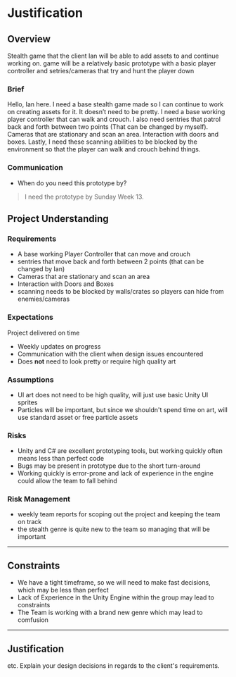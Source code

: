 # Justification

## Overview
Stealth game that the client Ian will be able to add assets to and continue working on. game will be a relatively basic prototype with a basic player controller and setries/cameras that try and hunt the player down
### Brief
Hello, Ian here. I need a base stealth game made so I can continue to work on creating assets for it. It doesn’t need to be pretty. I need a base working player controller that can walk and crouch.
I also need sentries that patrol back and forth between two points (That can be changed by myself). Cameras that are stationary and scan an area. 
Interaction with doors and boxes. Lastly, I need these scanning abilities to be blocked by the environment so that the player can walk and crouch behind things.

### Communication
* When do you need this prototype by?
> I need the prototype by Sunday Week 13.

## Project Understanding


### Requirements
* A base working Player Controller that can move and crouch
 * sentries that move back and forth between 2 points (that can be changed by Ian)
 * Cameras that are stationary and scan an area
 * Interaction with Doors and Boxes
 * scanning needs to be blocked by walls/crates so players can hide from enemies/cameras

### Expectations
Project delivered on time
 * Weekly updates on progress
 * Communication with the client when design issues encountered
 * Does **not** need to look pretty or require high quality art
     
### Assumptions
[//]: # (What are you assuming based on client responses)
* UI art does not need to be high quality, will just use basic Unity UI sprites
* Particles will be important, but since we shouldn't spend time on art, will use standard asset or free particle assets

### Risks
* Unity and C# are excellent prototyping tools, but working quickly often means less than perfect code
* Bugs may be present in prototype due to the short turn-around
* Working quickly is error-prone and lack of experience in the engine could allow the team to fall behind
  

### Risk Management
* weekly team reports for scoping out the project and keeping the team on track
* the stealth genre is quite new to the team so managing that will be important

---

## Constraints

[//]: # (What are the constraints of this project)
* We have a tight timeframe, so we will need to make fast decisions, which may be less than perfect
* Lack of Experience in the Unity Engine within the group may lead to constraints
* The Team is working with a brand new genre which may lead to comfusion

---

## Justification

etc. Explain your design decisions in regards to the client's requirements.
